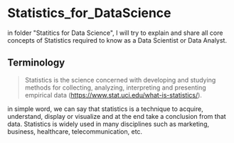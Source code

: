 # Statistics_for_DataScience

in folder "Statitics for Data Science", I will try to explain and share all core concepts of Statistics required to know as a Data Scientist or Data Analyst.

## Terminology
> Statistics is the science concerned with developing and studying methods for collecting, analyzing, interpreting and presenting empirical data (https://www.stat.uci.edu/what-is-statistics/).

in simple word, we can say that statistics is a technique to acquire, understand, display or visualize and at the end take a conclusion from that data. Statistics is widely used in many disciplines such as marketing, business, healthcare, telecommunication, etc.
